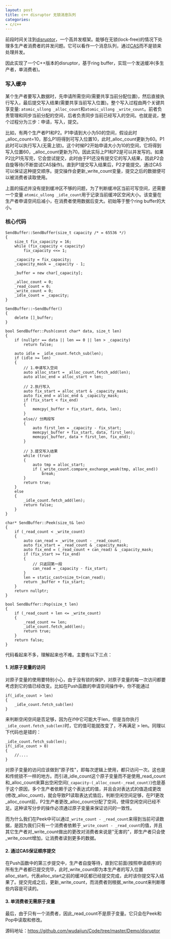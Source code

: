 ```yaml
---
layout: post
title: c++ disruptor 无锁消息队列
categories:
- c/c++
---
```


前段时间关注到[disruptor][1]，一个高并发框架。能够在无锁(lock-free)的情况下处理多生产者消费者的并发问题。它可以看作一个消息队列，通过[CAS][2]而不是锁来处理并发。

因此实现了一个C++版本的disruptor，基于ring buffer，实现一个发送缓冲(多生产者，单消费者)。

<!--more-->

### 写入缓冲

某个生产者要写入数据时，先申请所需空间(需要共享当前分配位置)，然后直接执行写入，最后提交写入结果(需要共享当前写入位置)。整个写入过程由两个关键共享变量: `atomic_ullong _alloc_count`和`atomic_ullong _write_count`。前者负责管理和同步当前分配的空间，后者负责同步当前已经写入的空间。也就是说，整个过程分为三步：申请，写入，提交。

比如，有两个生产者P1和P2。P1申请到大小为50的空间，假设此时\_alloc\_count=10，那么P1将得到可写入位置10，此时\_alloc\_count更新为60。P1此时可以执行写入(无需上锁)。这个时候P2开始申请大小为10的空间，它将得到写入位置60，\_alloc\_count更新为70。因此实际上P1和P2是可以并发写的。如果P2比P1先写完，它会尝试提交，此时由于P1还没有提交它的写入结果，因此P2会自旋等待(不断尝试CAS操作)。直到P1提交写入结果后，P2才能提交。通过CAS可以保证这种提交顺序。提交操作会更新\_write\_count变量，提交之后的数据便可以被消费者读取使用。

上面的描述并没有提到缓冲区不够的问题，为了判断缓冲区当前可写空间，还需要一个变量 `atomic_ullong _idle_count`用于记录当前缓冲区空闲大小。该变量在生产者申请空间后减小，在消费者使用数据后变大。初始等于整个ring buffer的大小。

### 核心代码

```
SendBuffer::SendBuffer(size_t capacity /* = 65536 */)
{
    size_t fix_capacity = 16;
    while (fix_capacity < capacity)
        fix_capacity <<= 1;

    _capacity = fix_capacity;
    _capacity_mask = _capacity - 1;

    _buffer = new char[_capacity];

    _alloc_count = 0;
    _read_count = 0;
    _write_count = 0;
    _idle_count = _capacity;
}

SendBuffer::~SendBuffer()
{
    delete []_buffer;
}

bool SendBuffer::Push(const char* data, size_t len)
{
    if (nullptr == data || len == 0 || len > _capacity)
        return false;

    auto idle = _idle_count.fetch_sub(len);
    if (idle >= len)
    {
        // 1.申请写入空间
        auto alloc_start = _alloc_count.fetch_add(len);
        auto alloc_end = alloc_start + len;

        // 2.执行写入
        auto fix_start = alloc_start & _capacity_mask;
        auto fix_end = alloc_end & _capacity_mask;
        if (fix_start < fix_end)
        {
            memcpy(_buffer + fix_start, data, len);
        }
        else// 分两段写
        {
            auto first_len = _capacity - fix_start;
            memcpy(_buffer + fix_start, data, first_len);
            memcpy(_buffer, data + first_len, fix_end);
        }

        // 3.提交写入结果
        while (true)
        {
            auto tmp = alloc_start;
            if (_write_count.compare_exchange_weak(tmp, alloc_end))
                break;
        }
        return true;
    }
    else
    {
        _idle_count.fetch_add(len);
        return false;
    }
}

char* SendBuffer::Peek(size_t& len)
{
    if (_read_count < _write_count)
    {
        auto can_read = _write_count - _read_count;
        auto fix_start = _read_count & _capacity_mask;
        auto fix_end = (_read_count + can_read) & _capacity_mask;
        if (fix_start >= fix_end) 
        {
            // 只返回第一段
            can_read = _capacity - fix_start;
        }
        len = static_cast<size_t>(can_read);
        return _buffer + fix_start;
    }
    return nullptr;
}

bool SendBuffer::Pop(size_t len)
{
    if (_read_count + len <= _write_count)
    {
        _read_count += len;
        _idle_count.fetch_add(len);
        return true;
    }
    return false;
}
```

代码看起来不多，理解起来也不难。主要有以下三点：

#### 1. 对原子变量的访问

对原子变量的使用要特别小心，由于没有锁的保护，对原子变量的每一次访问都要考虑到它的值已经改变。比如在Push函数的申请空间操作中，你不能通过

```	
if(_idle_count > len)
{
	_idle_count.fetch_sub(len)
}
```

来判断空闲空间是否足够，因为在if中它可能大于len，但是当你执行`_idle_count.fetch_sub(len)`时，它的值可能就改变了，不再满足 > len。同理以下代码也是错的：

```
_idle_count.fetch_sub(len);
if(_idle_count > 0)
{
	//....
}
```

对原子变量的访问应该做到"原子性"，即每次逻辑上使用，都只访问一次。这也是和传统锁不一样的地方。而引进\_idle\_count这个原子变量而不是使用\_read\_count和\_alloc\_count来算出空闲空间(`_capacity-(_alloc_count-_read_count)`)也是基于这个原因，多个生产者依赖于这个表达式的值，并且会对表达式的值造成更改(修改\_alloc\_count)，就会导致P1读取表达式值后，判断空闲空间足够，在P1更改\_alloc\_count前，P2生产者更改\_alloc\_count分配了空间，使得空闲空间已经不足。这种读写分步的操作必须通过原子变量来保证访问的一致性。

而为什么我们在Peek中可以通过`_write_count - _read_count`来得到当前可读数据，是因为我们只有一个消费者依赖于`_write_count - _read_count`的值，并且其它生产者对\_write\_count做出的更改对消费者来说是"无害的"，即生产者只会使\_write\_count增加，让消费者读到更多的数据。

#### 2. 通过CAS保证顺序提交

在Push函数中的第三步提交中，生产者自旋等待，直到它前面(按照申请顺序)的所有生产者都已提交完毕，此时\_write\_count即为本生产者的写入位置alloc\_start，代表alloc\_start之前的缓冲区都已经提交完成，此时该你提交写入结果了。提交完成之后，更新\_write\_count，而消费者则根据\_write\_count来判断哪些内容是可读的。

#### 3. 单消费者无需原子变量

最后，由于只有一个消费者，因此\_read\_count不是原子变量。它只会在Peek和Pop中读取和修改。

源码地址：https://github.com/wudaijun/Code/tree/master/Demo/disruptor

[1]: http://ifeve.com/disruptor/ "disruptor"
[2]: http://coolshell.cn/articles/8239.html "compare and swap"
